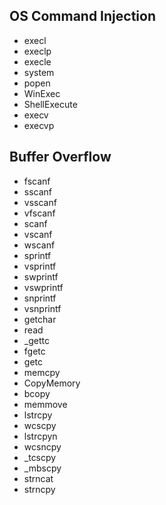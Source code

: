 ## OS Command Injection
- execl
- execlp
- execle
- system
- popen
- WinExec
- ShellExecute
- execv
- execvp

## Buffer Overflow

- fscanf
- sscanf
- vsscanf
- vfscanf
- scanf
- vscanf
- wscanf
- sprintf
- vsprintf
- swprintf
- vswprintf
- snprintf
- vsnprintf
- getchar
- read
- _gettc
- fgetc
- getc
- memcpy
- CopyMemory
- bcopy
- memmove
- lstrcpy
- wcscpy
- lstrcpyn
- wcsncpy
- _tcscpy
- _mbscpy
- strncat
- strncpy




